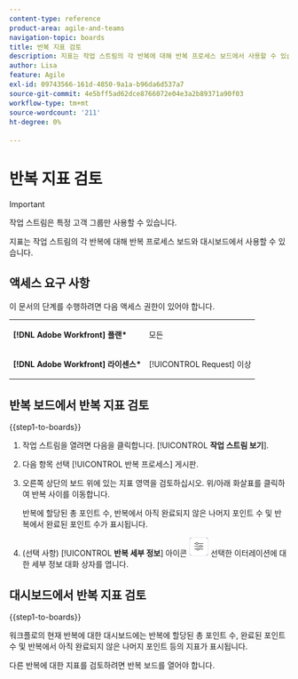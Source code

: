 ```yaml
---
content-type: reference
product-area: agile-and-teams
navigation-topic: boards
title: 반복 지표 검토
description: 지표는 작업 스트림의 각 반복에 대해 반복 프로세스 보드에서 사용할 수 있습니다.
author: Lisa
feature: Agile
exl-id: 09743566-161d-4850-9a1a-b96da6d537a7
source-git-commit: 4e5bff5ad62dce8766072e04e3a2b89371a90f03
workflow-type: tm+mt
source-wordcount: '211'
ht-degree: 0%

---
```


# 반복 지표 검토

>[!IMPORTANT]
>
>작업 스트림은 특정 고객 그룹만 사용할 수 있습니다.

지표는 작업 스트림의 각 반복에 대해 반복 프로세스 보드와 대시보드에서 사용할 수 있습니다.

## 액세스 요구 사항

이 문서의 단계를 수행하려면 다음 액세스 권한이 있어야 합니다.

<table style="table-layout:auto"> 
 <col> 
 </col> 
 <col> 
 </col> 
 <tbody> 
  <tr> 
   <td role="rowheader"><strong>[!DNL Adobe Workfront] 플랜*</strong></td> 
   <td> <p>모든</p> </td> 
  </tr> 
  <tr> 
   <td role="rowheader"><strong>[!DNL Adobe Workfront] 라이센스*</strong></td> 
   <td> <p>[!UICONTROL Request] 이상</p> </td> 
  </tr> 
 </tbody> 
</table>

## 반복 보드에서 반복 지표 검토

{{step1-to-boards}}

1. 작업 스트림을 열려면 다음을 클릭합니다. [!UICONTROL **작업 스트림 보기**].
1. 다음 항목 선택 [!UICONTROL 반복 프로세스] 게시판.
1. 오른쪽 상단의 보드 위에 있는 지표 영역을 검토하십시오. 위/아래 화살표를 클릭하여 반복 사이를 이동합니다.

   반복에 할당된 총 포인트 수, 반복에서 아직 완료되지 않은 나머지 포인트 수 및 반복에서 완료된 포인트 수가 표시됩니다.

1. (선택 사항) [!UICONTROL **반복 세부 정보**] 아이콘 ![반복 세부 정보](assets/iteration-details-button.png) 선택한 이터레이션에 대한 세부 정보 대화 상자를 엽니다.

## 대시보드에서 반복 지표 검토

{{step1-to-boards}}

워크플로의 현재 반복에 대한 대시보드에는 반복에 할당된 총 포인트 수, 완료된 포인트 수 및 반복에서 아직 완료되지 않은 나머지 포인트 등의 지표가 표시됩니다.

다른 반복에 대한 지표를 검토하려면 반복 보드를 열어야 합니다.
